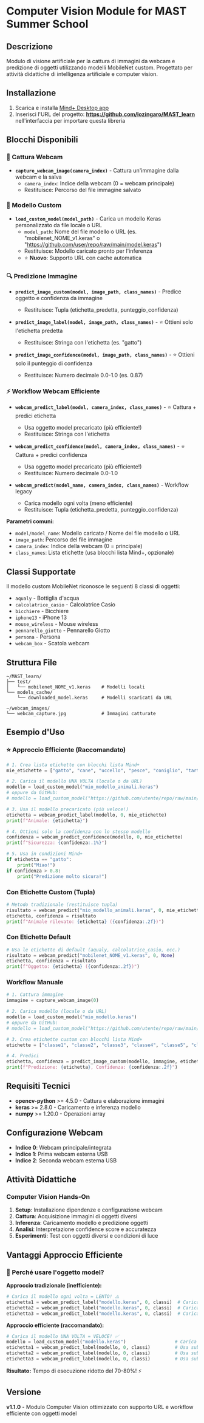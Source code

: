 # Computer Vision Module for MAST Summer School

## Descrizione

Modulo di visione artificiale per la cattura di immagini da webcam e predizione di oggetti utilizzando modelli MobileNet custom. Progettato per attività didattiche di intelligenza artificiale e computer vision.

## Installazione

1. Scarica e installa [Mind+ Desktop app](https://mindplus.dfrobot.com)
2. Inserisci l'URL del progetto: **<https://github.com/lozingaro/MAST_learn>** nell'interfaccia per importare questa libreria

## Blocchi Disponibili

### 🎥 Cattura Webcam

- **`capture_webcam_image(camera_index)`** - Cattura un'immagine dalla webcam e la salva
  - `camera_index`: Indice della webcam (0 = webcam principale)
  - Restituisce: Percorso del file immagine salvato

### 🤖 Modello Custom  

- **`load_custom_model(model_path)`** - Carica un modello Keras personalizzato da file locale o URL
  - `model_path`: Nome del file modello o URL (es. "mobilenet_NOME_v1.keras" o "https://github.com/user/repo/raw/main/model.keras")
  - Restituisce: Modello caricato pronto per l'inferenza
  - ⭐ **Nuovo**: Supporto URL con cache automatica

### 🔍 Predizione Immagine

- **`predict_image_custom(model, image_path, class_names)`** - Predice oggetto e confidenza da immagine
  - Restituisce: Tupla (etichetta_predetta, punteggio_confidenza)

- **`predict_image_label(model, image_path, class_names)`** - ⭐ Ottieni solo l'etichetta predetta
  - Restituisce: Stringa con l'etichetta (es. "gatto")

- **`predict_image_confidence(model, image_path, class_names)`** - ⭐ Ottieni solo il punteggio di confidenza  
  - Restituisce: Numero decimale 0.0-1.0 (es. 0.87)

### ⚡ Workflow Webcam Efficiente

- **`webcam_predict_label(model, camera_index, class_names)`** - ⭐ Cattura + predici etichetta
  - Usa oggetto model precaricato (più efficiente!)
  - Restituisce: Stringa con l'etichetta

- **`webcam_predict_confidence(model, camera_index, class_names)`** - ⭐ Cattura + predici confidenza  
  - Usa oggetto model precaricato (più efficiente!)
  - Restituisce: Numero decimale 0.0-1.0

- **`webcam_predict(model_name, camera_index, class_names)`** - Workflow legacy
  - Carica modello ogni volta (meno efficiente)
  - Restituisce: Tupla (etichetta_predetta, punteggio_confidenza)

**Parametri comuni:**
- `model/model_name`: Modello caricato / Nome del file modello o URL
- `image_path`: Percorso del file immagine  
- `camera_index`: Indice della webcam (0 = principale)
- `class_names`: Lista etichette (usa blocchi lista Mind+, opzionale)

## Classi Supportate

Il modello custom MobileNet riconosce le seguenti 8 classi di oggetti:

- `aqualy` - Bottiglia d'acqua
- `calcolatrice_casio` - Calcolatrice Casio
- `bicchiere` - Bicchiere
- `iphone13` - iPhone 13
- `mouse_wireless` - Mouse wireless
- `pennarello_giotto` - Pennarello Giotto
- `persona` - Persona
- `webcam_box` - Scatola webcam

## Struttura File

```
~/MAST_learn/
├── test/
│   └── mobilenet_NOME_v1.keras    # Modelli locali
└── models_cache/
    └── downloaded_model.keras     # Modelli scaricati da URL

~/webcam_images/
└── webcam_capture.jpg             # Immagini catturate
```

## Esempio d'Uso

### ⭐ Approccio Efficiente (Raccomandato)

```python
# 1. Crea lista etichette con blocchi lista Mind+
mie_etichette = ["gatto", "cane", "uccello", "pesce", "coniglio", "tartaruga", "hamster", "criceto"]

# 2. Carica il modello UNA VOLTA (locale o da URL)
modello = load_custom_model("mio_modello_animali.keras")
# oppure da GitHub:
# modello = load_custom_model("https://github.com/utente/repo/raw/main/animali.keras")

# 3. Usa il modello precaricato (più veloce!)
etichetta = webcam_predict_label(modello, 0, mie_etichette)
print(f"Animale: {etichetta}")

# 4. Ottieni solo la confidenza con lo stesso modello
confidenza = webcam_predict_confidence(modello, 0, mie_etichette)
print(f"Sicurezza: {confidenza:.1%}")

# 5. Usa in condizioni Mind+
if etichetta == "gatto":
    print("Miao!")
if confidenza > 0.8:
    print("Predizione molto sicura!")
```

### Con Etichette Custom (Tupla)

```python
# Metodo tradizionale (restituisce tupla)
risultato = webcam_predict("mio_modello_animali.keras", 0, mie_etichette)
etichetta, confidenza = risultato
print(f"Animale rilevato: {etichetta} ({confidenza:.2f})")
```

### Con Etichette Default  

```python
# Usa le etichette di default (aqualy, calcolatrice_casio, ecc.)
risultato = webcam_predict("mobilenet_NOME_v1.keras", 0, None)
etichetta, confidenza = risultato
print(f"Oggetto: {etichetta} ({confidenza:.2f})")
```

### Workflow Manuale

```python
# 1. Cattura immagine
immagine = capture_webcam_image(0)

# 2. Carica modello (locale o da URL)
modello = load_custom_model("mio_modello.keras")
# oppure da GitHub:
# modello = load_custom_model("https://github.com/utente/repo/raw/main/modello.keras")

# 3. Crea etichette custom con blocchi lista Mind+
etichette = ["classe1", "classe2", "classe3", "classe4", "classe5", "classe6", "classe7", "classe8"]

# 4. Predici
etichetta, confidenza = predict_image_custom(modello, immagine, etichette)
print(f"Predizione: {etichetta}, Confidenza: {confidenza:.2f}")
```

## Requisiti Tecnici

- **opencv-python** >= 4.5.0 - Cattura e elaborazione immagini
- **keras** >= 2.8.0 - Caricamento e inferenza modello
- **numpy** >= 1.20.0 - Operazioni array

## Configurazione Webcam

- **Indice 0**: Webcam principale/integrata
- **Indice 1**: Prima webcam esterna USB
- **Indice 2**: Seconda webcam esterna USB

## Attività Didattiche

### Computer Vision Hands-On

1. **Setup**: Installazione dipendenze e configurazione webcam
2. **Cattura**: Acquisizione immagini di oggetti diversi
3. **Inferenza**: Caricamento modello e predizione oggetti
4. **Analisi**: Interpretazione confidence score e accuratezza
5. **Esperimenti**: Test con oggetti diversi e condizioni di luce

## Vantaggi Approccio Efficiente

### 🚀 Perché usare l'oggetto model?

**Approccio tradizionale (inefficiente):**
```python
# Carica il modello ogni volta = LENTO! ⚠️
etichetta1 = webcam_predict_label("modello.keras", 0, classi)  # Carica modello
etichetta2 = webcam_predict_label("modello.keras", 0, classi)  # Carica ANCORA
etichetta3 = webcam_predict_label("modello.keras", 0, classi)  # Carica ANCORA
```

**Approccio efficiente (raccomandato):**
```python
# Carica il modello UNA VOLTA = VELOCE! ✅
modello = load_custom_model("modello.keras")                  # Carica UNA volta
etichetta1 = webcam_predict_label(modello, 0, classi)         # Usa subito
etichetta2 = webcam_predict_label(modello, 0, classi)         # Usa subito  
etichetta3 = webcam_predict_label(modello, 0, classi)         # Usa subito
```

**Risultato:** Tempo di esecuzione ridotto del 70-80%! ⚡

## Versione

**v1.1.0** - Modulo Computer Vision ottimizzato con supporto URL e workflow efficiente con oggetti model
